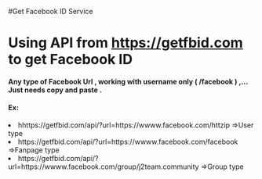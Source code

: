 #Get Facebook ID Service
# Using API from https://getfbid.com to get Facebook ID 
#### Any type of Facebook Url , working with username only ( /facebook ) ,... Just needs copy and paste .
#### Ex:
<li>hhttps://getfbid.com/api/?url=https://wwww.facebook.com/httzip =>User type</li> 
<li>https://getfbid.com/api/?url=https://wwww.facebook.com/facebook =>Fanpage type</li> 
<li>https://getfbid.com/api/?url=https://wwww.facebook.com/group/j2team.community =>Group type</li> 
